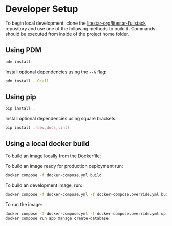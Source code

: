 # Developer Setup

To begin local development, clone the [litestar-org/litestar-fullstack](https://github.com/litestar-org/litestar-fullstack) repository and use one of the following methods to build it. Commands should be executed from inside of the project home folder.

## Using PDM

```bash
pdm install
```

Install optional dependencies using the `--G` flag:

```bash
pdm install --G:all
```

## Using pip

```bash
pip install .
```

Install optional dependencies using square brackets:

```bash
pip install .[dev,docs,lint]
```

## Using a local docker build

To build an image locally from the Dockerfile:

To build an image ready for production deployment run:

```bash
docker compose -f docker-compose.yml build
```

To build an development image, run:

```bash
docker compose -f docker-compose.yml -f docker-compose.override.yml build
```

To run the image:

```bash
docker compose -f docker-compose.yml -f docker-compose.override.yml up -d
docker compose run app manage create-database
```
